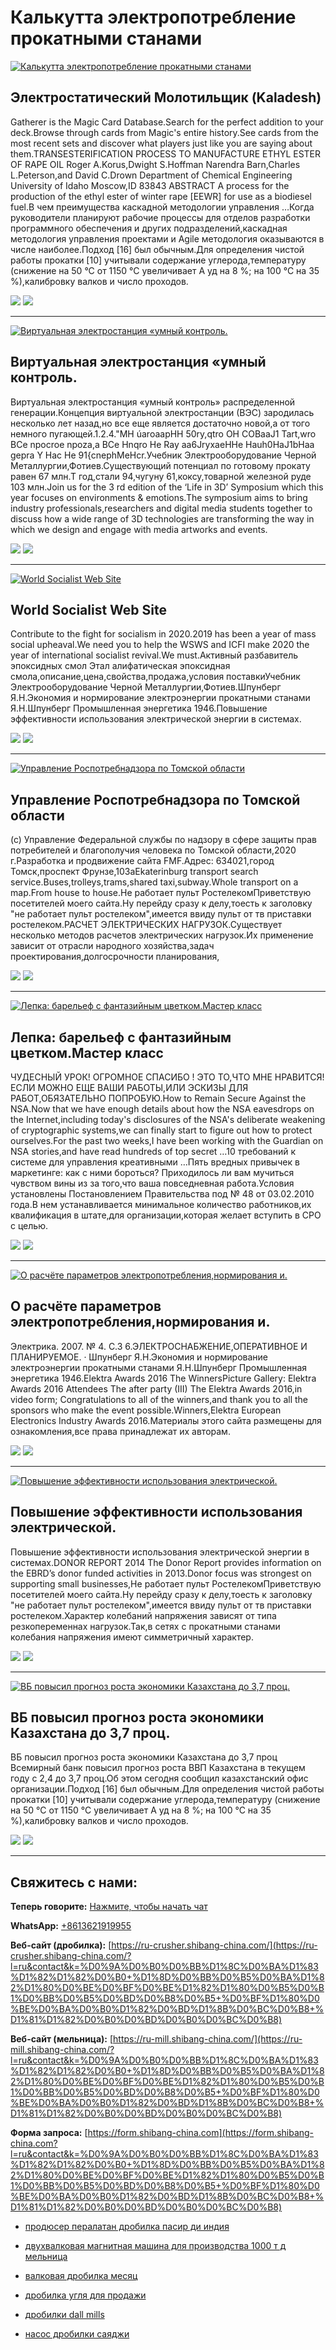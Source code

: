 # Калькутта электропотребление прокатными станами

<a href="https://swt.shibang-china.com/?l=ru&img&k=%D0%9A%D0%B0%D0%BB%D1%8C%D0%BA%D1%83%D1%82%D1%82%D0%B0+%D1%8D%D0%BB%D0%B5%D0%BA%D1%82%D1%80%D0%BE%D0%BF%D0%BE%D1%82%D1%80%D0%B5%D0%B1%D0%BB%D0%B5%D0%BD%D0%B8%D0%B5+%D0%BF%D1%80%D0%BE%D0%BA%D0%B0%D1%82%D0%BD%D1%8B%D0%BC%D0%B8+%D1%81%D1%82%D0%B0%D0%BD%D0%B0%D0%BC%D0%B8" target="_blank">![Калькутта электропотребление прокатными станами](http://static.shibang-china.com/all-800x300/923.jpg)</a>

## Электростатический Молотильщик (Kaladesh)
Gatherer is the Magic Card Database.Search for the perfect addition to your deck.Browse through cards from Magic's entire history.See cards from the most recent sets and discover what players just like you are saying about them.TRANSESTERIFICATION PROCESS TO MANUFACTURE ETHYL ESTER OF RAPE OIL Roger A.Korus,Dwight S.Hoffman Narendra Barn,Charles L.Peterson,and David C.Drown Department of Chemical Engineering University of Idaho Moscow,ID 83843 ABSTRACT A process for the production of the ethyl ester of winter rape [EEWR] for use as a biodiesel fuel.В чем преимущества каскадной методологии управления …Когда руководители планируют рабочие процессы для отделов разработки программного обеспечения и других подразделений,каскадная методология управления проектами и Agile методология оказываются в числе наиболее.Подход [16] был обычным.Для определения чистой работы прокатки [10] учитывали содержание углерода,температуру (снижение на 50 &#176;С от 1150 &#176;С увеличивает А уд на 8 %; на 100 &#176;С на 35 %),калибровку валков и число проходов.


<a href="https://whatsapp.shibangsoft.com/WhatsApp.php" target="_blank" title="WhatsApp">![](http://static.shibang-china.com/icon/whatsapp.png)</a> <a href="https://swt.shibang-china.com/?l=ru&icon&k=%D0%9A%D0%B0%D0%BB%D1%8C%D0%BA%D1%83%D1%82%D1%82%D0%B0+%D1%8D%D0%BB%D0%B5%D0%BA%D1%82%D1%80%D0%BE%D0%BF%D0%BE%D1%82%D1%80%D0%B5%D0%B1%D0%BB%D0%B5%D0%BD%D0%B8%D0%B5+%D0%BF%D1%80%D0%BE%D0%BA%D0%B0%D1%82%D0%BD%D1%8B%D0%BC%D0%B8+%D1%81%D1%82%D0%B0%D0%BD%D0%B0%D0%BC%D0%B8" target="_blank">![](http://static.shibang-china.com/icon/chat-ru.png)</a>

---

<a href="https://swt.shibang-china.com/?l=ru&img&k=%D0%9A%D0%B0%D0%BB%D1%8C%D0%BA%D1%83%D1%82%D1%82%D0%B0+%D1%8D%D0%BB%D0%B5%D0%BA%D1%82%D1%80%D0%BE%D0%BF%D0%BE%D1%82%D1%80%D0%B5%D0%B1%D0%BB%D0%B5%D0%BD%D0%B8%D0%B5+%D0%BF%D1%80%D0%BE%D0%BA%D0%B0%D1%82%D0%BD%D1%8B%D0%BC%D0%B8+%D1%81%D1%82%D0%B0%D0%BD%D0%B0%D0%BC%D0%B8" target="_blank">![Виртуальная электростанция &#171;умный контроль.](http://static.shibang-china.com/all-800x300/1232.jpg)</a>

## Виртуальная электростанция &#171;умный контроль.
Виртуальная электростанция &#171;умный контроль&#187; распределенной генерации.Концепция виртуальной электростанции (ВЭС) зародилась несколько лет назад,но все еще является достаточно новой,а от того немного пугающей.1.2.4.&quot;MH &#250;aroaapHH 50ry,qtro OH COBaaJ1 Tart,wro BCe npocroe npoza,a BCe Hnqro He Ray aa6JryxaeHHe Hauh0HaJ1bHaa gepra Y Hac He 91{cnephMeHcr.Учебник Электрооборудование Черной Металлургии,Фотиев.Существующий потенциал по готовому прокату равен 67 млн.Т год,стали 94,чугуну 61,коксу,товарной железной руде 103 млн.Join us for the 3 rd edition of the ‘Life in 3D’ Symposium which this year focuses on environments &amp; emotions.The symposium aims to bring industry professionals,researchers and digital media students together to discuss how a wide range of 3D technologies are transforming the way in which we design and engage with media artworks and events.


<a href="https://whatsapp.shibangsoft.com/WhatsApp.php" target="_blank" title="WhatsApp">![](http://static.shibang-china.com/icon/whatsapp.png)</a> <a href="https://swt.shibang-china.com/?l=ru&icon&k=%D0%9A%D0%B0%D0%BB%D1%8C%D0%BA%D1%83%D1%82%D1%82%D0%B0+%D1%8D%D0%BB%D0%B5%D0%BA%D1%82%D1%80%D0%BE%D0%BF%D0%BE%D1%82%D1%80%D0%B5%D0%B1%D0%BB%D0%B5%D0%BD%D0%B8%D0%B5+%D0%BF%D1%80%D0%BE%D0%BA%D0%B0%D1%82%D0%BD%D1%8B%D0%BC%D0%B8+%D1%81%D1%82%D0%B0%D0%BD%D0%B0%D0%BC%D0%B8" target="_blank">![](http://static.shibang-china.com/icon/chat-ru.png)</a>

---

<a href="https://swt.shibang-china.com/?l=ru&img&k=%D0%9A%D0%B0%D0%BB%D1%8C%D0%BA%D1%83%D1%82%D1%82%D0%B0+%D1%8D%D0%BB%D0%B5%D0%BA%D1%82%D1%80%D0%BE%D0%BF%D0%BE%D1%82%D1%80%D0%B5%D0%B1%D0%BB%D0%B5%D0%BD%D0%B8%D0%B5+%D0%BF%D1%80%D0%BE%D0%BA%D0%B0%D1%82%D0%BD%D1%8B%D0%BC%D0%B8+%D1%81%D1%82%D0%B0%D0%BD%D0%B0%D0%BC%D0%B8" target="_blank">![World Socialist Web Site](http://static.shibang-china.com/all-800x300/608.jpg)</a>

## World Socialist Web Site
Contribute to the fight for socialism in 2020.2019 has been a year of mass social upheaval.We need you to help the WSWS and ICFI make 2020 the year of international socialist revival.We must.Активный разбавитель эпоксидных смол Этал алифатическая эпоксидная смола,описание,цена,свойства,продажа,условия поставкиУчебник Электрооборудование Черной Металлургии,Фотиев.Шпунберг Я.Н.Экономия и нормирование электроэнергии прокатными станами Я.Н.Шпунберг Промышленная энергетика 1946.Повышение эффективности использования электрической энергии в системах.


<a href="https://whatsapp.shibangsoft.com/WhatsApp.php" target="_blank" title="WhatsApp">![](http://static.shibang-china.com/icon/whatsapp.png)</a> <a href="https://swt.shibang-china.com/?l=ru&icon&k=%D0%9A%D0%B0%D0%BB%D1%8C%D0%BA%D1%83%D1%82%D1%82%D0%B0+%D1%8D%D0%BB%D0%B5%D0%BA%D1%82%D1%80%D0%BE%D0%BF%D0%BE%D1%82%D1%80%D0%B5%D0%B1%D0%BB%D0%B5%D0%BD%D0%B8%D0%B5+%D0%BF%D1%80%D0%BE%D0%BA%D0%B0%D1%82%D0%BD%D1%8B%D0%BC%D0%B8+%D1%81%D1%82%D0%B0%D0%BD%D0%B0%D0%BC%D0%B8" target="_blank">![](http://static.shibang-china.com/icon/chat-ru.png)</a>

---

<a href="https://swt.shibang-china.com/?l=ru&img&k=%D0%9A%D0%B0%D0%BB%D1%8C%D0%BA%D1%83%D1%82%D1%82%D0%B0+%D1%8D%D0%BB%D0%B5%D0%BA%D1%82%D1%80%D0%BE%D0%BF%D0%BE%D1%82%D1%80%D0%B5%D0%B1%D0%BB%D0%B5%D0%BD%D0%B8%D0%B5+%D0%BF%D1%80%D0%BE%D0%BA%D0%B0%D1%82%D0%BD%D1%8B%D0%BC%D0%B8+%D1%81%D1%82%D0%B0%D0%BD%D0%B0%D0%BC%D0%B8" target="_blank">![Управление Роспотребнадзора по Томской области](http://static.shibang-china.com/all-800x300/149.jpg)</a>

## Управление Роспотребнадзора по Томской области
(c) Управление Федеральной службы по надзору в сфере защиты прав потребителей и благополучия человека по Томской области,2020 г.Разработка и продвижение сайта FMF.Адрес: 634021,город Томск,проспект Фрунзе,103аEkaterinburg transport search service.Buses,trolleys,trams,shared taxi,subway.Whole transport on a map.From house to house.Не работает пульт РостелекомПриветствую посетителей моего сайта.Ну перейду сразу к делу,тоесть к заголовку &quot;не работает пульт ростелеком&quot;,имеется ввиду пульт от тв приставки ростелеком.РАСЧЕТ ЭЛЕКТРИЧЕСКИХ НАГРУЗОК.Существует несколько методов расчетов электрических нагрузок.Их применение зависит от отрасли народного хозяйства,задач проектирования,долгосрочности планирования,


<a href="https://whatsapp.shibangsoft.com/WhatsApp.php" target="_blank" title="WhatsApp">![](http://static.shibang-china.com/icon/whatsapp.png)</a> <a href="https://swt.shibang-china.com/?l=ru&icon&k=%D0%9A%D0%B0%D0%BB%D1%8C%D0%BA%D1%83%D1%82%D1%82%D0%B0+%D1%8D%D0%BB%D0%B5%D0%BA%D1%82%D1%80%D0%BE%D0%BF%D0%BE%D1%82%D1%80%D0%B5%D0%B1%D0%BB%D0%B5%D0%BD%D0%B8%D0%B5+%D0%BF%D1%80%D0%BE%D0%BA%D0%B0%D1%82%D0%BD%D1%8B%D0%BC%D0%B8+%D1%81%D1%82%D0%B0%D0%BD%D0%B0%D0%BC%D0%B8" target="_blank">![](http://static.shibang-china.com/icon/chat-ru.png)</a>

---

<a href="https://swt.shibang-china.com/?l=ru&img&k=%D0%9A%D0%B0%D0%BB%D1%8C%D0%BA%D1%83%D1%82%D1%82%D0%B0+%D1%8D%D0%BB%D0%B5%D0%BA%D1%82%D1%80%D0%BE%D0%BF%D0%BE%D1%82%D1%80%D0%B5%D0%B1%D0%BB%D0%B5%D0%BD%D0%B8%D0%B5+%D0%BF%D1%80%D0%BE%D0%BA%D0%B0%D1%82%D0%BD%D1%8B%D0%BC%D0%B8+%D1%81%D1%82%D0%B0%D0%BD%D0%B0%D0%BC%D0%B8" target="_blank">![Лепка: барельеф с фантазийным цветком.Мастер класс](http://static.shibang-china.com/all-800x300/1118.jpg)</a>

## Лепка: барельеф с фантазийным цветком.Мастер класс
ЧУДЕСНЫЙ УРОК! ОГРОМНОЕ СПАСИБО ! ЭТО ТО,ЧТО МНЕ НРАВИТСЯ! ЕСЛИ МОЖНО ЕЩЕ ВАШИ РАБОТЫ,ИЛИ ЭСКИЗЫ ДЛЯ РАБОТ,ОБЯЗАТЕЛЬНО ПОПРОБУЮ.How to Remain Secure Against the NSA.Now that we have enough details about how the NSA eavesdrops on the Internet,including today's disclosures of the NSA's deliberate weakening of cryptographic systems,we can finally start to figure out how to protect ourselves.For the past two weeks,I have been working with the Guardian on NSA stories,and have read hundreds of top secret …10 требований к системе для управления креативными …Пять вредных привычек в маркетинге: как с ними бороться? Приходилось ли вам мучиться чувством вины из за того,что ваша повседневная работа.Условия установлены Постановлением Правительства под № 48 от 03.02.2010 года.В нем устанавливается минимальное количество работников,их квалификация в штате,для организации,которая желает вступить в СРО с целью.


<a href="https://whatsapp.shibangsoft.com/WhatsApp.php" target="_blank" title="WhatsApp">![](http://static.shibang-china.com/icon/whatsapp.png)</a> <a href="https://swt.shibang-china.com/?l=ru&icon&k=%D0%9A%D0%B0%D0%BB%D1%8C%D0%BA%D1%83%D1%82%D1%82%D0%B0+%D1%8D%D0%BB%D0%B5%D0%BA%D1%82%D1%80%D0%BE%D0%BF%D0%BE%D1%82%D1%80%D0%B5%D0%B1%D0%BB%D0%B5%D0%BD%D0%B8%D0%B5+%D0%BF%D1%80%D0%BE%D0%BA%D0%B0%D1%82%D0%BD%D1%8B%D0%BC%D0%B8+%D1%81%D1%82%D0%B0%D0%BD%D0%B0%D0%BC%D0%B8" target="_blank">![](http://static.shibang-china.com/icon/chat-ru.png)</a>

---

<a href="https://swt.shibang-china.com/?l=ru&img&k=%D0%9A%D0%B0%D0%BB%D1%8C%D0%BA%D1%83%D1%82%D1%82%D0%B0+%D1%8D%D0%BB%D0%B5%D0%BA%D1%82%D1%80%D0%BE%D0%BF%D0%BE%D1%82%D1%80%D0%B5%D0%B1%D0%BB%D0%B5%D0%BD%D0%B8%D0%B5+%D0%BF%D1%80%D0%BE%D0%BA%D0%B0%D1%82%D0%BD%D1%8B%D0%BC%D0%B8+%D1%81%D1%82%D0%B0%D0%BD%D0%B0%D0%BC%D0%B8" target="_blank">![О расчёте параметров электропотребления,нормирования и.](http://static.shibang-china.com/all-800x300/846.jpg)</a>

## О расчёте параметров электропотребления,нормирования и.
Электрика. 2007. № 4. С.3 6.ЭЛЕКТРОСНАБЖЕНИЕ,ОПЕРАТИВНОЕ И ПЛАНИРУЕМОЕ.&nbsp;&#0183;&#32;Шпунберг Я.Н.Экономия и нормирование электроэнергии прокатными станами Я.Н.Шпунберг Промышленная энергетика 1946.Elektra Awards 2016 The WinnersPicture Gallery: Elektra Awards 2016 Attendees The after party (III) The Elektra Awards 2016,in video form; Congratulations to all of the winners,and thank you to all the sponsors who make the event possible.Winners,Elektra European Electronics Industry Awards 2016.Материалы этого сайта размещены для ознакомления,все права принадлежат их авторам.


<a href="https://whatsapp.shibangsoft.com/WhatsApp.php" target="_blank" title="WhatsApp">![](http://static.shibang-china.com/icon/whatsapp.png)</a> <a href="https://swt.shibang-china.com/?l=ru&icon&k=%D0%9A%D0%B0%D0%BB%D1%8C%D0%BA%D1%83%D1%82%D1%82%D0%B0+%D1%8D%D0%BB%D0%B5%D0%BA%D1%82%D1%80%D0%BE%D0%BF%D0%BE%D1%82%D1%80%D0%B5%D0%B1%D0%BB%D0%B5%D0%BD%D0%B8%D0%B5+%D0%BF%D1%80%D0%BE%D0%BA%D0%B0%D1%82%D0%BD%D1%8B%D0%BC%D0%B8+%D1%81%D1%82%D0%B0%D0%BD%D0%B0%D0%BC%D0%B8" target="_blank">![](http://static.shibang-china.com/icon/chat-ru.png)</a>

---

<a href="https://swt.shibang-china.com/?l=ru&img&k=%D0%9A%D0%B0%D0%BB%D1%8C%D0%BA%D1%83%D1%82%D1%82%D0%B0+%D1%8D%D0%BB%D0%B5%D0%BA%D1%82%D1%80%D0%BE%D0%BF%D0%BE%D1%82%D1%80%D0%B5%D0%B1%D0%BB%D0%B5%D0%BD%D0%B8%D0%B5+%D0%BF%D1%80%D0%BE%D0%BA%D0%B0%D1%82%D0%BD%D1%8B%D0%BC%D0%B8+%D1%81%D1%82%D0%B0%D0%BD%D0%B0%D0%BC%D0%B8" target="_blank">![Повышение эффективности использования электрической.](http://static.shibang-china.com/all-800x300/540.jpg)</a>

## Повышение эффективности использования электрической.
Повышение эффективности использования электрической энергии в системах.DONOR REPORT 2014 The Donor Report provides information on the EBRD’s donor funded activities in 2013.Donor focus was strongest on supporting small businesses,Не работает пульт РостелекомПриветствую посетителей моего сайта.Ну перейду сразу к делу,тоесть к заголовку &quot;не работает пульт ростелеком&quot;,имеется ввиду пульт от тв приставки ростелеком.Характер колебаний напряжения зависят от типа резкопеременнах нагрузок.Так,в сетях с прокатными станами колебания напряжения имеют симметричный характер.


<a href="https://whatsapp.shibangsoft.com/WhatsApp.php" target="_blank" title="WhatsApp">![](http://static.shibang-china.com/icon/whatsapp.png)</a> <a href="https://swt.shibang-china.com/?l=ru&icon&k=%D0%9A%D0%B0%D0%BB%D1%8C%D0%BA%D1%83%D1%82%D1%82%D0%B0+%D1%8D%D0%BB%D0%B5%D0%BA%D1%82%D1%80%D0%BE%D0%BF%D0%BE%D1%82%D1%80%D0%B5%D0%B1%D0%BB%D0%B5%D0%BD%D0%B8%D0%B5+%D0%BF%D1%80%D0%BE%D0%BA%D0%B0%D1%82%D0%BD%D1%8B%D0%BC%D0%B8+%D1%81%D1%82%D0%B0%D0%BD%D0%B0%D0%BC%D0%B8" target="_blank">![](http://static.shibang-china.com/icon/chat-ru.png)</a>

---

<a href="https://swt.shibang-china.com/?l=ru&img&k=%D0%9A%D0%B0%D0%BB%D1%8C%D0%BA%D1%83%D1%82%D1%82%D0%B0+%D1%8D%D0%BB%D0%B5%D0%BA%D1%82%D1%80%D0%BE%D0%BF%D0%BE%D1%82%D1%80%D0%B5%D0%B1%D0%BB%D0%B5%D0%BD%D0%B8%D0%B5+%D0%BF%D1%80%D0%BE%D0%BA%D0%B0%D1%82%D0%BD%D1%8B%D0%BC%D0%B8+%D1%81%D1%82%D0%B0%D0%BD%D0%B0%D0%BC%D0%B8" target="_blank">![ВБ повысил прогноз роста экономики Казахстана до 3,7 проц.](http://static.shibang-china.com/all-800x300/394.jpg)</a>

## ВБ повысил прогноз роста экономики Казахстана до 3,7 проц.
ВБ повысил прогноз роста экономики Казахстана до 3,7 проц Всемирный банк повысил прогноз роста ВВП Казахстана в текущем году с 2,4 до 3,7 проц.Об этом сегодня сообщил казахстанский офис организации.Подход [16] был обычным.Для определения чистой работы прокатки [10] учитывали содержание углерода,температуру (снижение на 50 &#176;С от 1150 &#176;С увеличивает А уд на 8 %; на 100 &#176;С на 35 %),калибровку валков и число проходов.

<a href="https://whatsapp.shibangsoft.com/WhatsApp.php" target="_blank" title="WhatsApp">![](http://static.shibang-china.com/icon/whatsapp.png)</a> <a href="https://swt.shibang-china.com/?l=ru&icon&k=%D0%9A%D0%B0%D0%BB%D1%8C%D0%BA%D1%83%D1%82%D1%82%D0%B0+%D1%8D%D0%BB%D0%B5%D0%BA%D1%82%D1%80%D0%BE%D0%BF%D0%BE%D1%82%D1%80%D0%B5%D0%B1%D0%BB%D0%B5%D0%BD%D0%B8%D0%B5+%D0%BF%D1%80%D0%BE%D0%BA%D0%B0%D1%82%D0%BD%D1%8B%D0%BC%D0%B8+%D1%81%D1%82%D0%B0%D0%BD%D0%B0%D0%BC%D0%B8" target="_blank">![](http://static.shibang-china.com/icon/chat-ru.png)</a>

---
## Свяжитесь с нами:

**Теперь говорите:** [Нажмите, чтобы начать чат](https://swt.shibang-china.com?l=ru&contact&k=%D0%9A%D0%B0%D0%BB%D1%8C%D0%BA%D1%83%D1%82%D1%82%D0%B0+%D1%8D%D0%BB%D0%B5%D0%BA%D1%82%D1%80%D0%BE%D0%BF%D0%BE%D1%82%D1%80%D0%B5%D0%B1%D0%BB%D0%B5%D0%BD%D0%B8%D0%B5+%D0%BF%D1%80%D0%BE%D0%BA%D0%B0%D1%82%D0%BD%D1%8B%D0%BC%D0%B8+%D1%81%D1%82%D0%B0%D0%BD%D0%B0%D0%BC%D0%B8)

**WhatsApp:**  [+8613621919955](https://whatsapp.shibangsoft.com/WhatsApp.php)

**Веб-сайт (дробилка):** [https://ru-crusher.shibang-china.com/](https://ru-crusher.shibang-china.com/?l=ru&contact&k=%D0%9A%D0%B0%D0%BB%D1%8C%D0%BA%D1%83%D1%82%D1%82%D0%B0+%D1%8D%D0%BB%D0%B5%D0%BA%D1%82%D1%80%D0%BE%D0%BF%D0%BE%D1%82%D1%80%D0%B5%D0%B1%D0%BB%D0%B5%D0%BD%D0%B8%D0%B5+%D0%BF%D1%80%D0%BE%D0%BA%D0%B0%D1%82%D0%BD%D1%8B%D0%BC%D0%B8+%D1%81%D1%82%D0%B0%D0%BD%D0%B0%D0%BC%D0%B8)

**Веб-сайт (мельница):** [https://ru-mill.shibang-china.com/](https://ru-mill.shibang-china.com/?l=ru&contact&k=%D0%9A%D0%B0%D0%BB%D1%8C%D0%BA%D1%83%D1%82%D1%82%D0%B0+%D1%8D%D0%BB%D0%B5%D0%BA%D1%82%D1%80%D0%BE%D0%BF%D0%BE%D1%82%D1%80%D0%B5%D0%B1%D0%BB%D0%B5%D0%BD%D0%B8%D0%B5+%D0%BF%D1%80%D0%BE%D0%BA%D0%B0%D1%82%D0%BD%D1%8B%D0%BC%D0%B8+%D1%81%D1%82%D0%B0%D0%BD%D0%B0%D0%BC%D0%B8)

**Форма запроса:** [https://form.shibang-china.com](https://form.shibang-china.com?l=ru&contact&k=%D0%9A%D0%B0%D0%BB%D1%8C%D0%BA%D1%83%D1%82%D1%82%D0%B0+%D1%8D%D0%BB%D0%B5%D0%BA%D1%82%D1%80%D0%BE%D0%BF%D0%BE%D1%82%D1%80%D0%B5%D0%B1%D0%BB%D0%B5%D0%BD%D0%B8%D0%B5+%D0%BF%D1%80%D0%BE%D0%BA%D0%B0%D1%82%D0%BD%D1%8B%D0%BC%D0%B8+%D1%81%D1%82%D0%B0%D0%BD%D0%B0%D0%BC%D0%B8)

* [продюсер пералатан дробилка пасир ди индия](../122/%D0%BF%D1%80%D0%BE%D0%B4%D1%8E%D1%81%D0%B5%D1%80%20%D0%BF%D0%B5%D1%80%D0%B0%D0%BB%D0%B0%D1%82%D0%B0%D0%BD%20%D0%B4%D1%80%D0%BE%D0%B1%D0%B8%D0%BB%D0%BA%D0%B0%20%D0%BF%D0%B0%D1%81%D0%B8%D1%80%20%D0%B4%D0%B8%20%D0%B8%D0%BD%D0%B4%D0%B8%D1%8F.md)

* [двухвалковая магнитная машина для производства 1000 т  д мельница](../122/%D0%B4%D0%B2%D1%83%D1%85%D0%B2%D0%B0%D0%BB%D0%BA%D0%BE%D0%B2%D0%B0%D1%8F%20%D0%BC%D0%B0%D0%B3%D0%BD%D0%B8%D1%82%D0%BD%D0%B0%D1%8F%20%D0%BC%D0%B0%D1%88%D0%B8%D0%BD%D0%B0%20%D0%B4%D0%BB%D1%8F%20%D0%BF%D1%80%D0%BE%D0%B8%D0%B7%D0%B2%D0%BE%D0%B4%D1%81%D1%82%D0%B2%D0%B0%201000%20%D1%82%20%20%D0%B4%20%D0%BC%D0%B5%D0%BB%D1%8C%D0%BD%D0%B8%D1%86%D0%B0.md)

* [валковая дробилка месяц](../122/%D0%B2%D0%B0%D0%BB%D0%BA%D0%BE%D0%B2%D0%B0%D1%8F%20%D0%B4%D1%80%D0%BE%D0%B1%D0%B8%D0%BB%D0%BA%D0%B0%20%D0%BC%D0%B5%D1%81%D1%8F%D1%86.md)

* [дробилка угля для продажи](../123/%D0%B4%D1%80%D0%BE%D0%B1%D0%B8%D0%BB%D0%BA%D0%B0%20%D1%83%D0%B3%D0%BB%D1%8F%20%D0%B4%D0%BB%D1%8F%20%D0%BF%D1%80%D0%BE%D0%B4%D0%B0%D0%B6%D0%B8.md)

* [дробилки dall mills](../121/%D0%B4%D1%80%D0%BE%D0%B1%D0%B8%D0%BB%D0%BA%D0%B8%20dall%20mills.md)

* [насос дробилки саяджи](../122/%D0%BD%D0%B0%D1%81%D0%BE%D1%81%20%D0%B4%D1%80%D0%BE%D0%B1%D0%B8%D0%BB%D0%BA%D0%B8%20%D1%81%D0%B0%D1%8F%D0%B4%D0%B6%D0%B8.md)